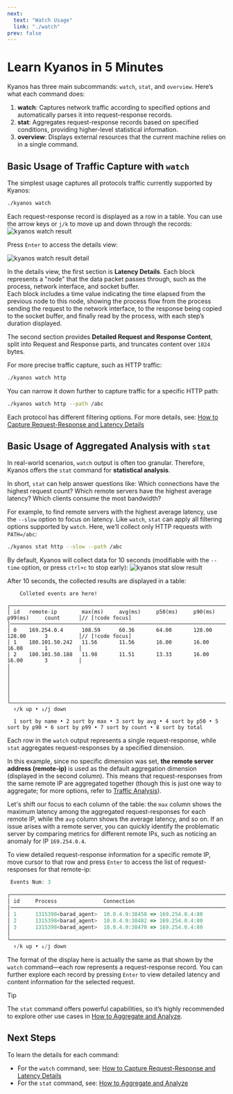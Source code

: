 ```yaml
---
next:
  text: "Watch Usage"
  link: "./watch"
prev: false
---
```


# Learn Kyanos in 5 Minutes

Kyanos has three main subcommands: `watch`, `stat`, and `overview`. Here’s what
each command does:

1. **watch**: Captures network traffic according to specified options and
   automatically parses it into request-response records.
2. **stat**: Aggregates request-response records based on specified conditions,
   providing higher-level statistical information.
3. **overview**: Displays external resources that the current machine relies on
   in a single command.

## Basic Usage of Traffic Capture with `watch`

The simplest usage captures all protocols traffic currently supported by Kyanos:

```bash
./kyanos watch
```

Each request-response record is displayed as a row in a table. You can use the
arrow keys or `j/k` to move up and down through the records:
![kyanos watch result](/watch-result.jpg)

Press `Enter` to access the details view:

![kyanos watch result detail](/watch-result-detail.jpg)

In the details view, the first section is **Latency Details**. Each block
represents a "node" that the data packet passes through, such as the process,
network interface, and socket buffer.  
Each block includes a time value indicating the time elapsed from the previous
node to this node, showing the process flow from the process sending the request
to the network interface, to the response being copied to the socket buffer, and
finally read by the process, with each step’s duration displayed.

The second section provides **Detailed Request and Response Content**, split
into Request and Response parts, and truncates content over `1024` bytes.

For more precise traffic capture, such as HTTP traffic:

```bash
./kyanos watch http
```

You can narrow it down further to capture traffic for a specific HTTP path:

```bash
./kyanos watch http --path /abc
```

Each protocol has different filtering options. For more details, see:
[How to Capture Request-Response and Latency Details](./watch)

## Basic Usage of Aggregated Analysis with `stat`

In real-world scenarios, `watch` output is often too granular. Therefore, Kyanos
offers the `stat` command for **statistical analysis**.

In short, `stat` can help answer questions like: Which connections have the
highest request count? Which remote servers have the highest average latency?
Which clients consume the most bandwidth?

For example, to find remote servers with the highest average latency, use the
`--slow` option to focus on latency. Like `watch`, `stat` can apply all
filtering options supported by `watch`. Here, we’ll collect only HTTP requests
with `PATH=/abc`:

```bash
./kyanos stat http --slow --path /abc
```

By default, Kyanos will collect data for 10 seconds (modifiable with the
`--time` option, or press `ctrl+c` to stop early):
![kyanos stat slow result](/qs-stat-slow.jpg)

After 10 seconds, the collected results are displayed in a table:

```js{6-8}
    Colleted events are here!

┌──────────────────────────────────────────────────────────────────────────────────────────────┐
│ id   remote-ip        max(ms)     avg(ms)     p50(ms)     p90(ms)     p99(ms)     count      │// [!code focus]
│──────────────────────────────────────────────────────────────────────────────────────────────│
│ 0    169.254.0.4      108.59      60.36       64.00       128.00      128.00      3          │// [!code focus]
│ 1    180.101.50.242   11.56       11.56       16.00       16.00       16.00       1          │
│ 2    180.101.50.188   11.98       11.51       13.33       16.00       16.00       3          │
│                                                                                              │
│                                                                                              │
│                                                                                              │
└──────────────────────────────────────────────────────────────────────────────────────────────┘
  ↑/k up • ↓/j down

  1 sort by name • 2 sort by max • 3 sort by avg • 4 sort by p50 • 5 sort by p90 • 6 sort by p99 • 7 sort by count • 8 sort by total
```

Each row in the `watch` output represents a single request-response, while
`stat` aggregates request-responses by a specified dimension.

In this example, since no specific dimension was set, **the remote server
address (remote-ip)** is used as the default aggregation dimension (displayed in
the second column). This means that request-responses from the same remote IP
are aggregated together (though this is just one way to aggregate; for more
options, refer to [Traffic Analysis](./stat)).

Let's shift our focus to each column of the table: the `max` column shows the
maximum latency among the aggregated request-responses for each remote IP, while
the `avg` column shows the average latency, and so on. If an issue arises with a
remote server, you can quickly identify the problematic server by comparing
metrics for different remote IPs, such as noticing an anomaly for IP
`169.254.0.4`.

To view detailed request-response information for a specific remote IP, move
cursor to that row and press `Enter` to access the list of request-responses for
that remote-ip:

```js
 Events Num: 3

┌───────────────────────────────────────────────────────────────────────────────────────────────────────────────────────────────────────────────────┐
│ id     Process               Connection                                Proto   TotalTime↓  ReqSize     RespSize    Net/Internal   ReadSocketTime  │// [!code focus]
│───────────────────────────────────────────────────────────────────────────────────────────────────────────────────────────────────────────────────│
│ 1      1315398<barad_agent>  10.0.4.9:38458 => 169.254.0.4:80          HTTP    108.59      564         216         107.18         1.36            │// [!code focus]
│ 2      1315398<barad_agent>  10.0.4.9:38482 => 169.254.0.4:80          HTTP    45.89       676         216         43.83          2.00            │// [!code focus]
│ 3      1315398<barad_agent>  10.0.4.9:38470 => 169.254.0.4:80          HTTP    26.60       588         216         25.21          1.30            │
│                                                                                                                                                   │
└───────────────────────────────────────────────────────────────────────────────────────────────────────────────────────────────────────────────────┘
  ↑/k up • ↓/j down
```

The format of the display here is actually the same as that shown by the `watch`
command—each row represents a request-response record. You can further explore
each record by pressing `Enter` to view detailed latency and content information
for the selected request.

> [!TIP]
>
> The `stat` command offers powerful capabilities, so it’s highly recommended to
> explore other use cases in [How to Aggregate and Analyze](./stat).

## Next Steps

To learn the details for each command:

- For the `watch` command, see:
  [How to Capture Request-Response and Latency Details](./watch)
- For the `stat` command, see: [How to Aggregate and Analyze](./stat)
